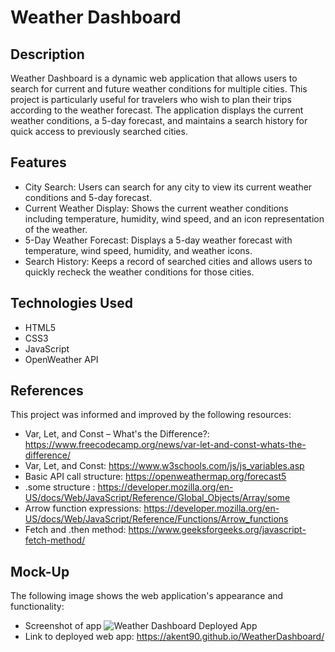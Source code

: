 # Weather Dashboard

## Description

Weather Dashboard is a dynamic web application that allows users to search for current and future weather conditions for multiple cities. This project is particularly useful for travelers who wish to plan their trips according to the weather forecast. The application displays the current weather conditions, a 5-day forecast, and maintains a search history for quick access to previously searched cities.

## Features

- City Search: Users can search for any city to view its current weather conditions and 5-day forecast.
- Current Weather Display: Shows the current weather conditions including temperature, humidity, wind speed, and an icon representation of the weather.
- 5-Day Weather Forecast: Displays a 5-day weather forecast with temperature, wind speed, humidity, and weather icons.
- Search History: Keeps a record of searched cities and allows users to quickly recheck the weather conditions for those cities.

## Technologies Used

- HTML5
- CSS3
- JavaScript
- OpenWeather API

## References

This project was informed and improved by the following resources:

- Var, Let, and Const – What's the Difference?: https://www.freecodecamp.org/news/var-let-and-const-whats-the-difference/
- Var, Let, and Const: https://www.w3schools.com/js/js_variables.asp
- Basic API call structure: https://openweathermap.org/forecast5
- .some structure : https://developer.mozilla.org/en-US/docs/Web/JavaScript/Reference/Global_Objects/Array/some
- Arrow function expressions: https://developer.mozilla.org/en-US/docs/Web/JavaScript/Reference/Functions/Arrow_functions
- Fetch and .then method: https://www.geeksforgeeks.org/javascript-fetch-method/

## Mock-Up

The following image shows the web application's appearance and functionality:

- Screenshot of app ![Weather Dashboard Deployed App](WeatherDashboard/assets/images/DeployedApp.png)
- Link to deployed web app: https://akent90.github.io/WeatherDashboard/
